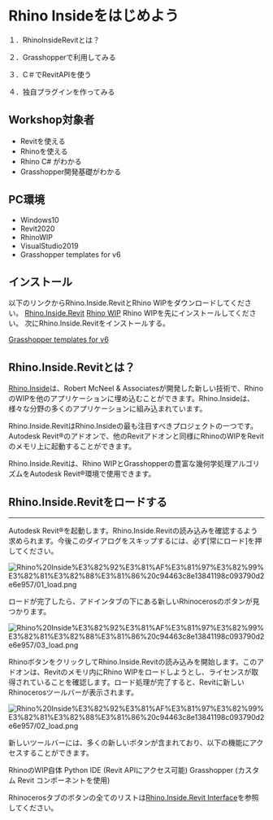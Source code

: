 # Rhino Insideをはじめよう
１．RhinoInsideRevitとは？

２．Grasshopperで利用してみる

３．C＃でRevitAPIを使う

４．独自プラグインを作ってみる

## Workshop対象者
* Revitを使える
* Rhinoを使える
* Rhino C# がわかる
* Grasshopper開発基礎がわかる

## PC環境
* Windows10
* Revit2020
* RhinoWIP
* VisualStudio2019
* Grasshopper templates for v6

## インストール
以下のリンクからRhino.Inside.RevitとRhino WIPをダウンロードしてください。
[Rhino.Inside.Revit](https://www.rhino3d.com/download/rhino.inside-revit/7/wip)
[Rhino WIP](https://www.rhino3d.com/download/rhino/wip)
Rhino WIPを先にインストールしてください。
次にRhino.Inside.Revitをインストールする。

[Grasshopper templates for v6](https://marketplace.visualstudio.com/items?itemName=McNeel.GrasshopperAssemblyforv6)

## Rhino.Inside.Revitとは？
[Rhino.Inside](https://github.com/mcneel/rhino.inside)は、Robert McNeel & Associatesが開発した新しい技術で、RhinoのWIPを他のアプリケーションに埋め込むことができます。Rhino.Insideは、様々な分野の多くのアプリケーションに組み込まれています。

Rhino.Inside.RevitはRhino.Insideの最も注目すべきプロジェクトの一つです。Autodesk Revit®のアドオンで、他のRevitアドオンと同様にRhinoのWIPをRevitのメモリ上に起動することができます。

Rhino.Inside.Revitは、Rhino WIPとGrasshopperの豊富な幾何学処理アルゴリズムをAutodesk Revit®環境で使用できます。

## Rhino.Inside.Revitをロードする

---

Autodesk Revit®を起動します。Rhino.Inside.Revitの読み込みを確認するよう求められます。今後このダイアログをスキップするには、必ず[常にロード]を押してください。

![Rhino%20Inside%E3%82%92%E3%81%AF%E3%81%97%E3%82%99%E3%82%81%E3%82%88%E3%81%86%20c94463c8e13841198c093790d2e6e957/01_load.png](Rhino%20Inside%E3%82%92%E3%81%AF%E3%81%97%E3%82%99%E3%82%81%E3%82%88%E3%81%86%20c94463c8e13841198c093790d2e6e957/01_load.png)

ロードが完了したら、アドインタブの下にある新しいRhinocerosのボタンが見つかります。

![Rhino%20Inside%E3%82%92%E3%81%AF%E3%81%97%E3%82%99%E3%82%81%E3%82%88%E3%81%86%20c94463c8e13841198c093790d2e6e957/03_load.png](Rhino%20Inside%E3%82%92%E3%81%AF%E3%81%97%E3%82%99%E3%82%81%E3%82%88%E3%81%86%20c94463c8e13841198c093790d2e6e957/03_load.png)

RhinoボタンをクリックしてRhino.Inside.Revitの読み込みを開始します。このアドオンは、Revitのメモリ内にRhino WIPをロードしようとし、ライセンスが取得されていることを確認します。ロード処理が完了すると、Revitに新しいRhinocerosツールバーが表示されます。

![Rhino%20Inside%E3%82%92%E3%81%AF%E3%81%97%E3%82%99%E3%82%81%E3%82%88%E3%81%86%20c94463c8e13841198c093790d2e6e957/02_load.png](Rhino%20Inside%E3%82%92%E3%81%AF%E3%81%97%E3%82%99%E3%82%81%E3%82%88%E3%81%86%20c94463c8e13841198c093790d2e6e957/02_load.png)

新しいツールバーには、多くの新しいボタンが含まれており、以下の機能にアクセスすることができます。

RhinoのWIP自体
Python IDE (Revit APIにアクセス可能)
Grasshopper (カスタム Revit コンポーネントを使用)

Rhinocerosタブのボタンの全てのリストは[Rhino.Inside.Revit Interface](https://www.rhino3d.com/inside/revit/beta/reference/rir-interface)を参照してください。
